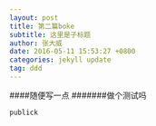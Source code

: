 ```yaml
---
layout: post
title: 第二篇boke
subtitle: 这里是子标题
author: 张大威
date: 2016-05-11 15:53:27 +0800
categories: jekyll update
tag: ddd
---
```

####随便写一点
#######做个测试吗
```
publick
```